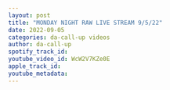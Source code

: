 ```yaml
---
layout: post
title: "MONDAY NIGHT RAW LIVE STREAM 9/5/22"
date: 2022-09-05
categories: da-call-up videos
author: da-call-up
spotify_track_id: 
youtube_video_id: WcW2V7KZe0E
apple_track_id: 
youtube_metadata: 
---
```


